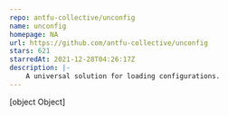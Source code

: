 ```yaml
---
repo: antfu-collective/unconfig
name: unconfig
homepage: NA
url: https://github.com/antfu-collective/unconfig
stars: 621
starredAt: 2021-12-28T04:26:17Z
description: |-
    A universal solution for loading configurations.
---
```


[object Object]
